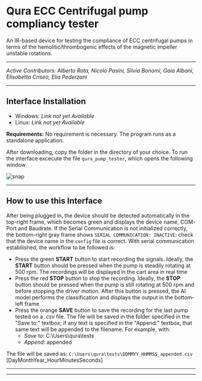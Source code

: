 # Qura ECC Centrifugal pump compliancy tester
An IR-based device for testing the compliance of ECC centrifugal pumps in terms of the hemolitic/thrombogenic effects of the magnetic impeller unstable rotations. 
***
*Active Contributors: Alberto Rota, Nicolò Pasini, Silvia Bonomi, Gaia Albani, Elisabetta Criseo, Elia Pederzani*
***
## Interface Installation
* Windows: *Link not yet Available*
* Linux: *Link not yet Available*

**Requirements:** No requirement is necessary. The program runs as a standalone application.

After downloading, copy the folder in the directory of your choice. To run the interface excecute the file `qura_pump_tester`, which opens the following window

![snap](https://github.com/alberto-rota/Qura-ECC-Centifugal-Pump-Tester/blob/main/media/snapshot.png)

***
## How to use this Interface
After being plugged in, the device should be detected automatically in the top-right frame, which becomes green and displays the device name, COM-Port and Baudrate. If the Serial Communication is not initialized correctly, the bottom-right gray frame shows `SERIAL COMMUNICATION: INACTIVE`: check that the device name in the `config` file is correct.
With serial communication estabilished, the workflow to be followed is:
* Press the green **START** button to start recording the signals. Ideally, the **START** button should be pressed when the pump is steadily rotating at 500 rpm. The recordings will be displayed in the cart area in real time
* Press the red **STOP** button to stop the recording. Ideally, the **STOP** button should be pressed when the pump is still rotating at 500 rpm and before stopping the driver motion. After this button is pressed, the AI model performs the classification and displays the output in the bottom-left frame
* Press the orange **SAVE** button to save the recording for the last pump tested on a *.csv* file. The file will be saved in the folder specified in the "Save to:" textbox; if any text is specified in the "Append:" textbox, that same text will be appended to the filename. For example, with:
  - *Save to:* C:\Users\qura\tests
  - *Append:* appended

The file will be saved as:
`C:\Users\qura\tests\DDMMYY_HHMMSS_appended.csv` [DayMonthYear_HourMinutesSeconds]

***
***

<!-- 
## Project Overview
The device is placed on top of the pump while it is mounted and rotating on the driver. The entity of the fluttering is measured as the distance from the 6 IR phototransistors (OPB730F) placed on the pump roof facing downward. The bell-shaped sensitivity curve of the OPB730F ([see datasheet](https://github.com/alberto-rota/Qura-ECC-Centifugal-Pump-Tester/tree/main/media/OPB730F%20Datasheet.pdf)) suggest an inverse relationship between distance and output voltage. The signals are then aquired by an ESP32 and sent to a computer in serial communication

The acquisition circuit is reported below:

![circuit](https://github.com/alberto-rota/Qura-ECC-Centifugal-Pump-Tester/tree/main/media/circuit.png)

and it has been embedded in a custom-made PCB, which connects to the ESP32 via JST connectors.
![pcb](https://github.com/alberto-rota/Qura-ECC-Centifugal-Pump-Tester/tree/main/media/pcb.png)

## Compliancy assessment
Since no evitent distinction critheria emerge from the acquired signals, an AI-based classifier has been trained by recording the signals from 51 pumps at low (100 rpm) and high (500 rpm) speed.
The model is based on a LSTM architecture. The signal is divided in 75-samples-long windows, sliced from the signals (which may have different length) with a padding of 25. No data-augmentation is performed. After an 8-fold cross validation, the model from the best fold classified a test set with an **accuracy of 88%**. 

*The LSTM model is being developed further, no additonal details on the results are therefore provided*

## Design (W.I.P)
![design](https://github.com/alberto-rota/Qura-ECC-Centifugal-Pump-Tester/tree/main/media/design.png) -->
